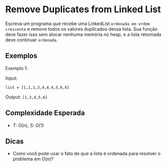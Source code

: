 # Remove Duplicates from Linked List

Escreva um programa que recebe uma LinkedList `ordenada em ordem crescente` e remove todos os valores duplicados dessa lista. Sua função deve fazer isso sem alocar nenhuma memória no heap, e a lista retornada deve continuar `ordenada`.

## Exemplos 

Exemplo 1:

Input:

`list = [1,1,1,3,4,4,4,5,6,6]`

Output: `[1,3,4,5,6]`


## Complexidade Esperada

- T: O(n), S: O(1)

## Dicas

- Como você pode usar o fato de que a lista é ordenada para resolver o problema em O(n)?